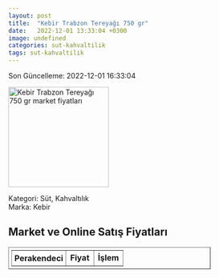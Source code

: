 ```yaml
---
layout: post
title:  "Kebir Trabzon Tereyağı 750 gr"
date:   2022-12-01 13:33:04 +0300
image: undefined
categories: sut-kahvaltilik
tags: sut-kahvaltilik
---
```


Son Güncelleme: 2022-12-01 16:33:04

<img src="undefined" width="200" alt="Kebir Trabzon Tereyağı 750 gr market fiyatları" />

Kategori: Süt, Kahvaltılık
<br />
Marka: Kebir

<h2>Market ve Online Satış Fiyatları</h2>

<table border="1" style="padding: 5px;width:80%;">
  <tr>
    <td style="padding: 5px;"><strong>Perakendeci</strong></td>
    <td><strong>Fiyat</strong></td>
    <td><strong>İşlem</strong></td>
  </tr>
  
</table>
